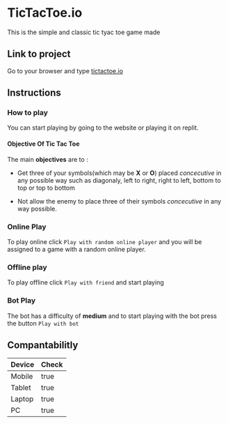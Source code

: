 # TicTacToe.io

This is the simple and classic tic tyac toe game made 

## Link to project

Go to your browser and type <a href='https://tictactoe.io'>tictactoe.io</a>

## Instructions

### How to play

You can start playing by going to the website or playing it on replit.

#### Objective Of Tic Tac Toe
The main **objectives** are to :

* Get three of your symbols(which may be **X** or **O**) placed *concecutive* in any possible way such as diagonaly, left to right, right to left, bottom to top or top  to bottom

* Not allow the enemy to place three of their symbols *concecutive* in any way possible.


### Online Play

To play online click ```Play with random online player``` and you will be assigned to a game with a random online player.

### Offline play

To play offline click ```Play with friend``` and start playing

### Bot Play

The bot has a difficulty of **medium** and to start playing with the bot press the button ```Play with bot```

## Compantabilitly

Device | Check
-------|-------
Mobile | true
Tablet | true
Laptop | true
PC     | true 